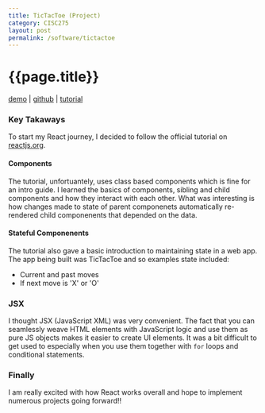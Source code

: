 ```yaml
---
title: TicTacToe (Project)
category: CISC275
layout: post
permalink: /software/tictactoe
---
```

# {{page.title}}
[demo](https://amanikiruga.github.io/react-sample-app/) | 
[github](https://github.com/amanikiruga/react-sample-app) | 
[tutorial](https://reactjs.org/tutorial/tutorial.html)

### Key Takaways
To start my React journey, I decided to follow the official tutorial on [reactjs.org](https://reactjs.org/tutorial/tutorial.html). 

#### Components
The tutorial, unfortuantely, uses class based components which is fine for an intro guide. I learned the basics of components, sibling and child components and how they interact with each other. What was interesting is how changes made to state of parent componenets automatically re-rendered child componenents that depended on the data. 

#### Stateful Componenents
The tutorial also gave a basic introduction to maintaining state in a web app. The app being built was TicTacToe and so examples state included: 
* Current and past moves 
* If next move is 'X' or 'O' 

### JSX
I thought JSX (JavaScript XML) was very convenient. The fact that you can seamlessly weave HTML elements with JavaScript logic and use them as pure JS objects makes it easier to create UI elements. It was a bit difficult to get used to especially when you use them together with ``for`` loops and conditional statements. 

### Finally
I am really excited with how React works overall and hope to implement numerous projects going forward!! 